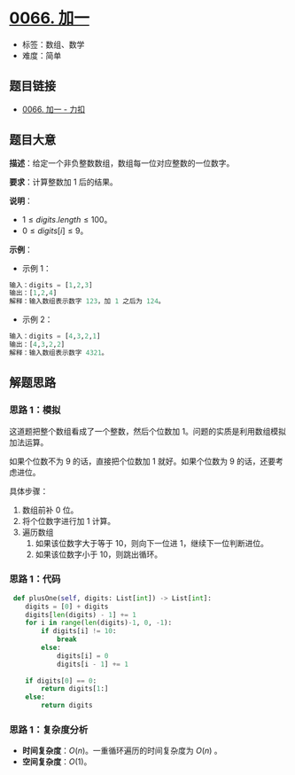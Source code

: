 # [0066. 加一](https://leetcode.cn/problems/plus-one/)

- 标签：数组、数学
- 难度：简单

## 题目链接

- [0066. 加一 - 力扣](https://leetcode.cn/problems/plus-one/)

## 题目大意

**描述**：给定一个非负整数数组，数组每一位对应整数的一位数字。

**要求**：计算整数加 $1$ 后的结果。

**说明**：

- $1 \le digits.length \le 100$。
- $0 \le digits[i] \le 9$。

**示例**：

- 示例 1：

```python
输入：digits = [1,2,3]
输出：[1,2,4]
解释：输入数组表示数字 123，加 1 之后为 124。
```

- 示例 2：

```python
输入：digits = [4,3,2,1]
输出：[4,3,2,2]
解释：输入数组表示数字 4321。
```

## 解题思路

### 思路 1：模拟

这道题把整个数组看成了一个整数，然后个位数加 $1$。问题的实质是利用数组模拟加法运算。

如果个位数不为 $9$ 的话，直接把个位数加 $1$ 就好。如果个位数为 $9$ 的话，还要考虑进位。

具体步骤：

1. 数组前补 $0$ 位。
2. 将个位数字进行加 $1$ 计算。
3. 遍历数组
   1. 如果该位数字大于等于 $10$，则向下一位进 $1$，继续下一位判断进位。
   2. 如果该位数字小于 $10$，则跳出循环。

### 思路 1：代码

```python
 def plusOne(self, digits: List[int]) -> List[int]:
    digits = [0] + digits
    digits[len(digits) - 1] += 1
    for i in range(len(digits)-1, 0, -1):
        if digits[i] != 10:
            break
        else:
            digits[i] = 0
            digits[i - 1] += 1
    
    if digits[0] == 0:
        return digits[1:] 
    else:
        return digits
```

### 思路 1：复杂度分析

- **时间复杂度**：$O(n)$。一重循环遍历的时间复杂度为 $O(n)$ 。
- **空间复杂度**：$O(1)$。
